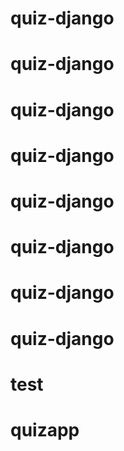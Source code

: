 # quiz-django
# quiz-django
# quiz-django
# quiz-django
# quiz-django
# quiz-django
# quiz-django
# quiz-django
# test
# quizapp
